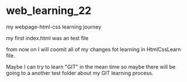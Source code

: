 # web_learning_22
my webpage-html-css learning journey

my first index.html was an test file

from now on I will coomit all of my changes fot learning in HtmlCssLearn file.

Maybe I can try to learn "GIT" in the mean time so maybe there will be going to a another test folder about my GIT learning process.
